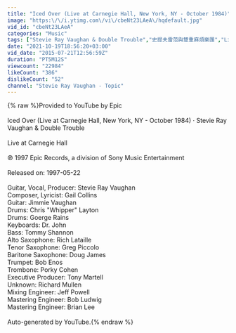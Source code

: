 ```yaml
---
title: "Iced Over (Live at Carnegie Hall, New York, NY - October 1984)"
image: "https:\/\/i.ytimg.com\/vi\/cbeNt23LAeA\/hqdefault.jpg"
vid_id: "cbeNt23LAeA"
categories: "Music"
tags: ["Stevie Ray Vaughan & Double Trouble","史提夫雷范與雙重麻煩樂團","Live at Carnegie Hall"]
date: "2021-10-19T18:56:20+03:00"
vid_date: "2015-07-21T12:56:59Z"
duration: "PT5M12S"
viewcount: "22984"
likeCount: "386"
dislikeCount: "52"
channel: "Stevie Ray Vaughan - Topic"
---
```

{% raw %}Provided to YouTube by Epic<br /><br />Iced Over (Live at Carnegie Hall, New York, NY - October 1984) · Stevie Ray Vaughan &amp; Double Trouble<br /><br />Live at Carnegie Hall<br /><br />℗ 1997 Epic Records, a division of Sony Music Entertainment<br /><br />Released on: 1997-05-22<br /><br />Guitar, Vocal, Producer: Stevie Ray Vaughan<br />Composer, Lyricist: Gail Collins<br />Guitar: Jimmie Vaughan<br />Drums: Chris &quot;Whipper&quot; Layton<br />Drums: Goerge Rains<br />Keyboards: Dr. John<br />Bass: Tommy Shannon<br />Alto  Saxophone: Rich Lataille<br />Tenor  Saxophone: Greg Piccolo<br />Baritone  Saxophone: Doug James<br />Trumpet: Bob Enos<br />Trombone: Porky Cohen<br />Executive  Producer: Tony Martell<br />Unknown: Richard Mullen<br />Mixing  Engineer: Jeff Powell<br />Mastering  Engineer: Bob Ludwig<br />Mastering  Engineer: Brian Lee<br /><br />Auto-generated by YouTube.{% endraw %}
